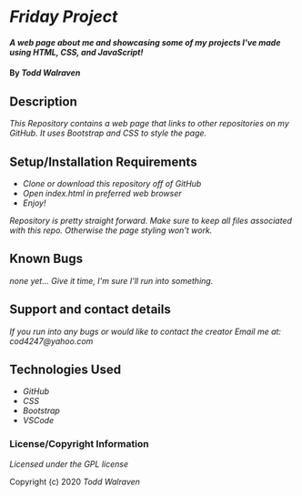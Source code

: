 # _Friday Project_

#### _A web page about me and showcasing some of my projects I've made using HTML, CSS, and JavaScript!_

#### By _**Todd Walraven**_

## Description

_This Repository contains a web page that links to other repositories on my GitHub. It uses Bootstrap and CSS to style the page._

## Setup/Installation Requirements

* _Clone or download this repository off of GitHub_
* _Open index.html in preferred web browser_
* _Enjoy!_


_Repository is pretty straight forward. Make sure to keep all files associated with this repo. Otherwise the page styling won't work._

## Known Bugs

_none yet... Give it time, I'm sure I'll run into something._

## Support and contact details

_If you run into any bugs or would like to contact the creator Email me at: cod4247@yahoo.com_

## Technologies Used

* _GitHub_
* _CSS_
* _Bootstrap_
* _VSCode_

### License/Copyright Information

*Licensed under the GPL license*

Copyright (c) 2020 _Todd Walraven_